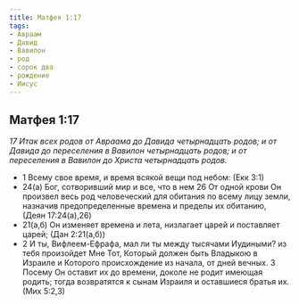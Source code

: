 ```yaml
---
title: Матфея 1:17
tags: 
- Авраам
- Давид
- Вавилон
- род
- сорок два
- рождение
- Иисус
---
```

## Матфея 1:17

*17 Итак всех родов от Авраама до Давида четырнадцать родов; и от Давида до переселения в Вавилон четырнадцать родов; и от переселения в Вавилон до Христа четырнадцать родов.*

- 1 Всему свое время, и время всякой вещи под небом: (Екк 3:1)
- 24(а) Бог, сотворивший мир и все, что в нем 26 От одной крови Он произвел весь род человеческий для обитания по всему лицу земли, назначив предопределенные времена и пределы их обитанию, (Деян 17:24(а),26)
- 21(а,б) Он изменяет времена и лета, низлагает царей и поставляет царей; (Дан 2:21(а,б))
- 2 И ты, Вифлеем-Ефрафа, мал ли ты между тысячами Иудиными? из тебя произойдет Мне Тот, Который должен быть Владыкою в Израиле и Которого происхождение из начала, от дней вечных. 3 Посему Он оставит их до времени, доколе не родит имеющая родить; тогда возвратятся к сынам Израиля и оставшиеся братья их. (Мих 5:2,3)